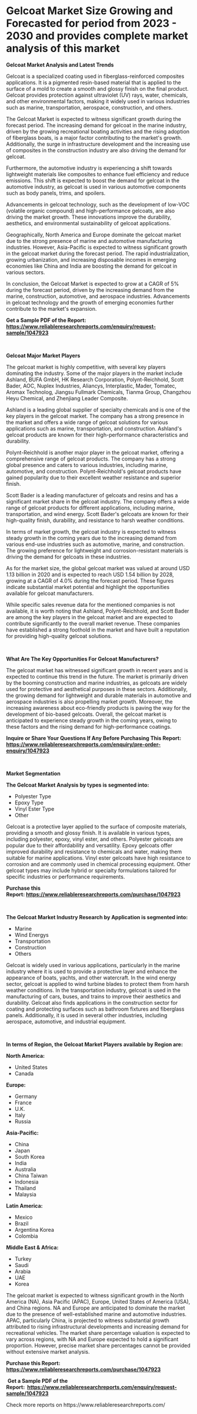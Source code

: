 <p><h1>Gelcoat Market Size Growing and Forecasted for period from 2023 - 2030 and provides complete market analysis of this market</h1></p><p><strong>Gelcoat Market Analysis and Latest Trends</strong></p>
<p><p>Gelcoat is a specialized coating used in fiberglass-reinforced composites applications. It is a pigmented resin-based material that is applied to the surface of a mold to create a smooth and glossy finish on the final product. Gelcoat provides protection against ultraviolet (UV) rays, water, chemicals, and other environmental factors, making it widely used in various industries such as marine, transportation, aerospace, construction, and others.</p><p>The Gelcoat Market is expected to witness significant growth during the forecast period. The increasing demand for gelcoat in the marine industry, driven by the growing recreational boating activities and the rising adoption of fiberglass boats, is a major factor contributing to the market's growth. Additionally, the surge in infrastructure development and the increasing use of composites in the construction industry are also driving the demand for gelcoat.</p><p>Furthermore, the automotive industry is experiencing a shift towards lightweight materials like composites to enhance fuel efficiency and reduce emissions. This shift is expected to boost the demand for gelcoat in the automotive industry, as gelcoat is used in various automotive components such as body panels, trims, and spoilers.</p><p>Advancements in gelcoat technology, such as the development of low-VOC (volatile organic compound) and high-performance gelcoats, are also driving the market growth. These innovations improve the durability, aesthetics, and environmental sustainability of gelcoat applications.</p><p>Geographically, North America and Europe dominate the gelcoat market due to the strong presence of marine and automotive manufacturing industries. However, Asia-Pacific is expected to witness significant growth in the gelcoat market during the forecast period. The rapid industrialization, growing urbanization, and increasing disposable incomes in emerging economies like China and India are boosting the demand for gelcoat in various sectors.</p><p>In conclusion, the Gelcoat Market is expected to grow at a CAGR of 5% during the forecast period, driven by the increasing demand from the marine, construction, automotive, and aerospace industries. Advancements in gelcoat technology and the growth of emerging economies further contribute to the market's expansion.</p></p>
<p><strong>Get a Sample PDF of the Report:&nbsp; <a href="https://www.reliableresearchreports.com/enquiry/request-sample/1047923">https://www.reliableresearchreports.com/enquiry/request-sample/1047923</a></strong></p>
<p>&nbsp;</p>
<p><strong>Gelcoat Major Market Players</strong></p>
<p><p>The gelcoat market is highly competitive, with several key players dominating the industry. Some of the major players in the market include Ashland, BUFA GmbH, HK Research Corporation, Polynt-Reichhold, Scott Bader, AOC, Nuplex Industries, Aliancys, Interplastic, Mader, Tomatec, Aromax Technolog, Jiangsu Fullmark Chemicals, Tianma Group, Changzhou Heyu Chemical, and Zhenjiang Leader Composite.</p><p>Ashland is a leading global supplier of specialty chemicals and is one of the key players in the gelcoat market. The company has a strong presence in the market and offers a wide range of gelcoat solutions for various applications such as marine, transportation, and construction. Ashland's gelcoat products are known for their high-performance characteristics and durability.</p><p>Polynt-Reichhold is another major player in the gelcoat market, offering a comprehensive range of gelcoat products. The company has a strong global presence and caters to various industries, including marine, automotive, and construction. Polynt-Reichhold's gelcoat products have gained popularity due to their excellent weather resistance and superior finish.</p><p>Scott Bader is a leading manufacturer of gelcoats and resins and has a significant market share in the gelcoat industry. The company offers a wide range of gelcoat products for different applications, including marine, transportation, and wind energy. Scott Bader's gelcoats are known for their high-quality finish, durability, and resistance to harsh weather conditions.</p><p>In terms of market growth, the gelcoat industry is expected to witness steady growth in the coming years due to the increasing demand from various end-use industries such as automotive, marine, and construction. The growing preference for lightweight and corrosion-resistant materials is driving the demand for gelcoats in these industries.</p><p>As for the market size, the global gelcoat market was valued at around USD 1.13 billion in 2020 and is expected to reach USD 1.54 billion by 2028, growing at a CAGR of 4.0% during the forecast period. These figures indicate substantial market potential and highlight the opportunities available for gelcoat manufacturers.</p><p>While specific sales revenue data for the mentioned companies is not available, it is worth noting that Ashland, Polynt-Reichhold, and Scott Bader are among the key players in the gelcoat market and are expected to contribute significantly to the overall market revenue. These companies have established a strong foothold in the market and have built a reputation for providing high-quality gelcoat solutions.</p></p>
<p>&nbsp;</p>
<p><strong>What Are The Key Opportunities For Gelcoat Manufacturers?</strong></p>
<p><p>The gelcoat market has witnessed significant growth in recent years and is expected to continue this trend in the future. The market is primarily driven by the booming construction and marine industries, as gelcoats are widely used for protective and aesthetical purposes in these sectors. Additionally, the growing demand for lightweight and durable materials in automotive and aerospace industries is also propelling market growth. Moreover, the increasing awareness about eco-friendly products is paving the way for the development of bio-based gelcoats. Overall, the gelcoat market is anticipated to experience steady growth in the coming years, owing to these factors and the rising demand for high-performance coatings.</p></p>
<p><strong>Inquire or Share Your Questions If Any Before Purchasing This Report: <a href="https://www.reliableresearchreports.com/enquiry/pre-order-enquiry/1047923">https://www.reliableresearchreports.com/enquiry/pre-order-enquiry/1047923</a></strong></p>
<p>&nbsp;</p>
<p><strong>Market Segmentation</strong></p>
<p><strong>The Gelcoat Market Analysis by types is segmented into:</strong></p>
<p><ul><li>Polyester Type</li><li>Epoxy Type</li><li>Vinyl Ester Type</li><li>Other</li></ul></p>
<p><p>Gelcoat is a protective layer applied to the surface of composite materials, providing a smooth and glossy finish. It is available in various types, including polyester, epoxy, vinyl ester, and others. Polyester gelcoats are popular due to their affordability and versatility. Epoxy gelcoats offer improved durability and resistance to chemicals and water, making them suitable for marine applications. Vinyl ester gelcoats have high resistance to corrosion and are commonly used in chemical processing equipment. Other gelcoat types may include hybrid or specialty formulations tailored for specific industries or performance requirements.</p></p>
<p><strong>Purchase this Report:&nbsp;<a href="https://www.reliableresearchreports.com/purchase/1047923">https://www.reliableresearchreports.com/purchase/1047923</a></strong></p>
<p>&nbsp;</p>
<p><strong>The Gelcoat Market Industry Research by Application is segmented into:</strong></p>
<p><ul><li>Marine</li><li>Wind Energys</li><li>Transportation</li><li>Construction</li><li>Others</li></ul></p>
<p><p>Gelcoat is widely used in various applications, particularly in the marine industry where it is used to provide a protective layer and enhance the appearance of boats, yachts, and other watercraft. In the wind energy sector, gelcoat is applied to wind turbine blades to protect them from harsh weather conditions. In the transportation industry, gelcoat is used in the manufacturing of cars, buses, and trains to improve their aesthetics and durability. Gelcoat also finds applications in the construction sector for coating and protecting surfaces such as bathroom fixtures and fiberglass panels. Additionally, it is used in several other industries, including aerospace, automotive, and industrial equipment.</p></p>
<p>&nbsp;</p>
<p><strong>In terms of Region, the Gelcoat Market Players available by Region are:</strong></p>
<p>
    <p> <strong> North America: </strong>
        <ul>
            <li>United States</li>
            <li>Canada</li>
        </ul>
        </p> 
    <p> <strong> Europe: </strong>
        <ul>
            <li>Germany</li>
            <li>France</li>
            <li>U.K.</li>
            <li>Italy</li>
            <li>Russia</li>
        </ul>
        </p> 
    <p> <strong> Asia-Pacific: </strong>
        <ul>
            <li>China</li>
            <li>Japan</li>
            <li>South Korea</li>
            <li>India</li>
            <li>Australia</li>
            <li>China Taiwan</li>
            <li>Indonesia</li>
            <li>Thailand</li>
            <li>Malaysia</li>
        </ul>
        </p> 
    <p> <strong> Latin America: </strong>
        <ul>
            <li>Mexico</li>
            <li>Brazil</li>
            <li>Argentina Korea</li>
            <li>Colombia</li>
        </ul>
        </p> 
    <p> <strong> Middle East & Africa: </strong>
        <ul>
            <li>Turkey</li>
            <li>Saudi</li>
            <li>Arabia</li>
            <li>UAE</li>
            <li>Korea</li>
        </ul>
    </p>
    </p>
<p><p>The gelcoat market is expected to witness significant growth in the North America (NA), Asia Pacific (APAC), Europe, United States of America (USA), and China regions. NA and Europe are anticipated to dominate the market due to the presence of well-established marine and automotive industries. APAC, particularly China, is projected to witness substantial growth attributed to rising infrastructural developments and increasing demand for recreational vehicles. The market share percentage valuation is expected to vary across regions, with NA and Europe expected to hold a significant proportion. However, precise market share percentages cannot be provided without extensive market analysis.</p></p>
<p><strong>Purchase this Report: <a href="https://www.reliableresearchreports.com/purchase/1047923">https://www.reliableresearchreports.com/purchase/1047923</a></strong></p>
<p>&nbsp;<strong>Get a Sample PDF of the Report:&nbsp;&nbsp;<a href="https://www.reliableresearchreports.com/enquiry/request-sample/1047923">https://www.reliableresearchreports.com/enquiry/request-sample/1047923</a></strong></p>
<p><strong></strong></p>
<p>Check more reports on https://www.reliableresearchreports.com/</p>